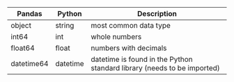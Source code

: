 
| Pandas | Python | Description |
| ---- | ---- | ---- |
| object | string | most common data type |
| int64 | int | whole numbers |
| float64 | float | numbers with decimals |
| datetime64 | datetime | datetime is found in the Python standard library (needs to be imported) |
